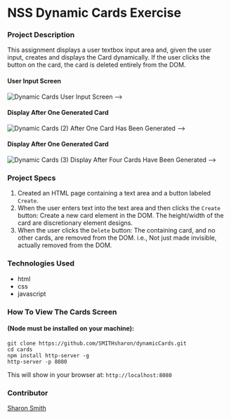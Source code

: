# NSS Dynamic Cards Exercise

### Project Description 
This assignment displays a user textbox input area and, given the user input, creates and displays the Card dynamically. If the user clicks the <Delete> button on the card, the card is deleted entirely from the DOM.
#### User Input Screen
![Dynamic Cards User Input Screen](https://....png) -->


#### Display After One Generated Card
![Dynamic Cards (2) After One Card Has Been Generated](https://....png) -->


#### Display After One Generated Card
![Dynamic Cards (3) Display After Four Cards Have Been Generated](https://....png) -->


### Project Specs
1. Created an HTML page containing a text area and a button labeled `Create`.
2. When the user enters text into the text area and then clicks the `Create` button: Create a new card element in the DOM. The height/width of the card are discretionary element designs.
3. When the user clicks the `Delete` button: The containing card, and no other cards, are removed from the DOM. i.e., Not just made invisible, actually removed from the DOM.


### Technologies Used
- html
- css
- javascript


### How To View The Cards Screen 
#### (Node must be installed on your machine):
```
git clone https://github.com/SMITHsharon/dynamicCards.git
cd cards
npm install http-server -g
http-server -p 8080
```

This will show in your browser at: `http://localhost:8080`

### Contributor
[Sharon Smith](https://github.com/SMITHsharon)
